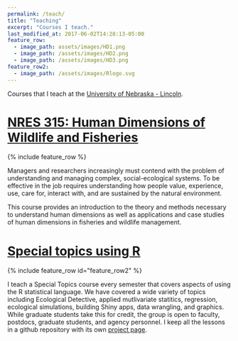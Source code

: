 ```yaml
---
permalink: /teach/
title: "Teaching"
excerpt: "Courses I teach."
last_modified_at: 2017-06-02T14:28:13-05:00
feature_row:
  - image_path: assets/images/HD1.png
  - image_path: /assets/images/HD2.png
  - image_path: /assets/images/HD3.png
feature_row2:
  - image_path: /assets/images/Rlogo.svg
---
```



Courses that I teach at the [University of Nebraska - Lincoln](www.unl.edu).

# [NRES 315: Human Dimensions of Wildlife and Fisheries](https://bulletin.unl.edu/courses/NRES/315)


{% include feature_row %}

Managers and researchers increasingly must contend with the problem of understanding and managing complex, social-ecological systems.To be effective in the job requires understanding how people value, experience, use, care for, interact with, and are sustained by the natural environment. 
This course provides an introduction to the theory and methods necessary to understand human dimensions as well as applications and case studies of human dimensions in fisheries and wildlife management.

# [Special topics using R](https://bulletin.unl.edu/courses/NRES/898)

{% include feature_row id="feature_row2" %}

I teach a Special Topics course every semester that covers aspects of using the R statistical language.  We have covered a wide variety of topics including Ecological Detective, applied mutlivariate statitics, regression, ecological simulations, building Shiny apps, data wrangling, and graphics. While graduate students take this for credit, the group is open to faculty, postdocs, graduate students, and agency personnel.  I keep all the lessons in a github repository with its own [project page](https://chrischizinski.github.io/SNR_R_Group/). 

